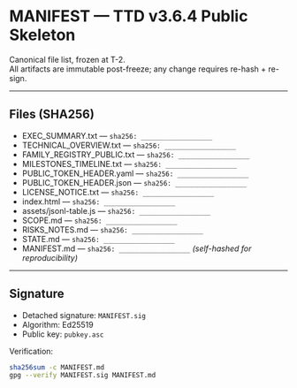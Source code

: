 # MANIFEST — TTD v3.6.4 Public Skeleton

Canonical file list, frozen at T-2.  
All artifacts are immutable post-freeze; any change requires re-hash + re-sign.

---

## Files (SHA256)

- EXEC_SUMMARY.txt — `sha256: __________________`
- TECHNICAL_OVERVIEW.txt — `sha256: __________________`
- FAMILY_REGISTRY_PUBLIC.txt — `sha256: __________________`
- MILESTONES_TIMELINE.txt — `sha256: __________________`
- PUBLIC_TOKEN_HEADER.yaml — `sha256: __________________`
- PUBLIC_TOKEN_HEADER.json — `sha256: __________________`
- LICENSE_NOTICE.txt — `sha256: __________________`
- index.html — `sha256: __________________`
- assets/jsonl-table.js — `sha256: __________________`
- SCOPE.md — `sha256: __________________`
- RISKS_NOTES.md — `sha256: __________________`
- STATE.md — `sha256: __________________`
- MANIFEST.md — `sha256: __________________`  *(self-hashed for reproducibility)*

---

## Signature

- Detached signature: `MANIFEST.sig`
- Algorithm: Ed25519
- Public key: `pubkey.asc`

Verification:

```bash
sha256sum -c MANIFEST.md
gpg --verify MANIFEST.sig MANIFEST.md
